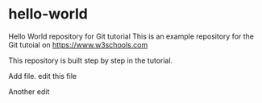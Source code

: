 # hello-world
Hello World repository for Git tutorial
This is an example repository for the Git tutoial on https://www.w3schools.com

This repository is built step by step in the tutorial.

Add file.
edit this file

Another edit
